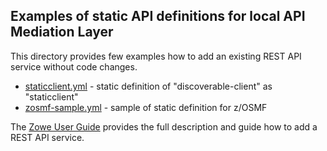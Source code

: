 ## Examples of static API definitions for local API Mediation Layer

This directory provides few examples how to add an existing REST API service without code changes.

- [staticclient.yml](staticclient.yml) - static definition of "discoverable-client" as "staticclient"
- [zosmf-sample.yml](zosmf-sample.yml) - sample of static definition for z/OSMF

The [Zowe User Guide](https://zowe.github.io/docs-site/user-guide/overview.html) provides the full description and guide how to add a REST API service.
